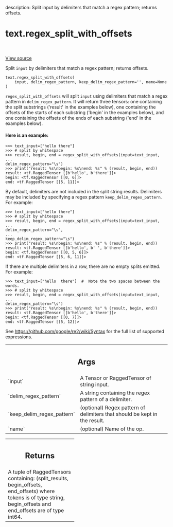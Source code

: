 description: Split input by delimiters that match a regex pattern; returns
offsets.

<div itemscope itemtype="http://developers.google.com/ReferenceObject">
<meta itemprop="name" content="text.regex_split_with_offsets" />
<meta itemprop="path" content="Stable" />
</div>

# text.regex_split_with_offsets

<!-- Insert buttons and diff -->

<table class="tfo-notebook-buttons tfo-api nocontent" align="left">

</table>

<a target="_blank" href="https://github.com/tensorflow/text/tree/master/tensorflow_text/python/ops/regex_split_ops.py">View source</a>



Split `input` by delimiters that match a regex pattern; returns offsets.

<pre class="devsite-click-to-copy prettyprint lang-py tfo-signature-link">
<code>text.regex_split_with_offsets(
    input, delim_regex_pattern, keep_delim_regex_pattern=&#x27;&#x27;, name=None
)
</code></pre>

<!-- Placeholder for "Used in" -->

`regex_split_with_offsets` will split `input` using delimiters that match a
regex pattern in `delim_regex_pattern`. It will return three tensors: one
containing the split substrings ('result' in the examples below), one containing
the offsets of the starts of each substring ('begin' in the examples below), and
one containing the offsets of the ends of each substring ('end' in the examples
below).

#### Here is an example:

```
>>> text_input=["hello there"]
>>> # split by whitespace
>>> result, begin, end = regex_split_with_offsets(input=text_input,
...                                               delim_regex_pattern="\s")
>>> print("result: %s\nbegin: %s\nend: %s" % (result, begin, end))
result: <tf.RaggedTensor [[b'hello', b'there']]>
begin: <tf.RaggedTensor [[0, 6]]>
end: <tf.RaggedTensor [[5, 11]]>
```

By default, delimiters are not included in the split string results.
Delimiters may be included by specifying a regex pattern
`keep_delim_regex_pattern`. For example:

```
>>> text_input=["hello there"]
>>> # split by whitespace
>>> result, begin, end = regex_split_with_offsets(input=text_input,
...                                             delim_regex_pattern="\s",
...                                             keep_delim_regex_pattern="\s")
>>> print("result: %s\nbegin: %s\nend: %s" % (result, begin, end))
result: <tf.RaggedTensor [[b'hello', b' ', b'there']]>
begin: <tf.RaggedTensor [[0, 5, 6]]>
end: <tf.RaggedTensor [[5, 6, 11]]>
```

If there are multiple delimiters in a row, there are no empty splits emitted.
For example:

```
>>> text_input=["hello  there"]  #  Note the two spaces between the words.
>>> # split by whitespace
>>> result, begin, end = regex_split_with_offsets(input=text_input,
...                                               delim_regex_pattern="\s")
>>> print("result: %s\nbegin: %s\nend: %s" % (result, begin, end))
result: <tf.RaggedTensor [[b'hello', b'there']]>
begin: <tf.RaggedTensor [[0, 7]]>
end: <tf.RaggedTensor [[5, 12]]>
```

See https://github.com/google/re2/wiki/Syntax for the full list of supported
expressions.

<!-- Tabular view -->
 <table class="responsive fixed orange">
<colgroup><col width="214px"><col></colgroup>
<tr><th colspan="2"><h2 class="add-link">Args</h2></th></tr>

<tr>
<td>
`input`
</td>
<td>
A Tensor or RaggedTensor of string input.
</td>
</tr><tr>
<td>
`delim_regex_pattern`
</td>
<td>
A string containing the regex pattern of a delimiter.
</td>
</tr><tr>
<td>
`keep_delim_regex_pattern`
</td>
<td>
(optional) Regex pattern of delimiters that should
be kept in the result.
</td>
</tr><tr>
<td>
`name`
</td>
<td>
(optional) Name of the op.
</td>
</tr>
</table>

<!-- Tabular view -->
 <table class="responsive fixed orange">
<colgroup><col width="214px"><col></colgroup>
<tr><th colspan="2"><h2 class="add-link">Returns</h2></th></tr>
<tr class="alt">
<td colspan="2">
A tuple of RaggedTensors containing:
(split_results, begin_offsets, end_offsets)
where tokens is of type string, begin_offsets and end_offsets are of type
int64.
</td>
</tr>

</table>
